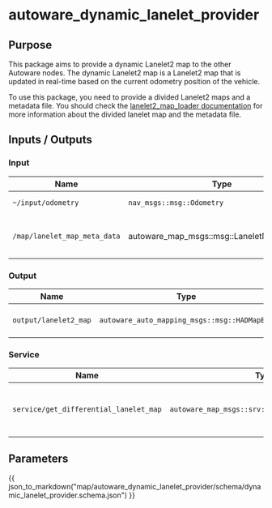 # autoware_dynamic_lanelet_provider

## Purpose

This package aims to provide a dynamic Lanelet2 map to the other Autoware nodes.
The dynamic Lanelet2 map is a Lanelet2 map that is updated in real-time based
on the current odometry position of the vehicle.

To use this package, you need to provide a divided Lanelet2 maps and a metadata file.
You should check
the [lanelet2_map_loader documentation](https://autowarefoundation.github.io/autoware.universe/main/map/map_loader/#lanelet2_map_loader)
for more information about the divided lanelet map and the metadata file.

## Inputs / Outputs

### Input

| Name                         | Type                                       | Description                     |
| ---------------------------- | ------------------------------------------ | ------------------------------- |
| `~/input/odometry`           | `nav_msgs::msg::Odometry`                  | ego vehicle odometry            |
| `/map/lanelet_map_meta_data` | autoware_map_msgs::msg::LaneletMapMetaData | metadata info for lanelet2 maps |

### Output

| Name                  | Type                                         | Description                |
| --------------------- | -------------------------------------------- | -------------------------- |
| `output/lanelet2_map` | `autoware_auto_mapping_msgs::msg::HADMapBin` | dynamic Lanelet2 map topic |

### Service

| Name                                   | Type                                             | Description                                |
| -------------------------------------- | ------------------------------------------------ | ------------------------------------------ |
| `service/get_differential_lanelet_map` | `autoware_map_msgs::srv::GetSelectedLanelet2Map` | service to load differential Lanelet2 maps |

## Parameters

{{ json_to_markdown("map/autoware_dynamic_lanelet_provider/schema/dynamic_lanelet_provider.schema.json") }}
